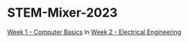 # STEM-Mixer-2023
[Week 1 - Computer Basics](https://github.com/helloMaydm/STEM-Mixer-2023/blob/main/Week%201) ln 
[Week 2 - Electrical Engineering](https://github.com/helloMaydm/STEM-Mixer-2023/blob/main/Week%202)
